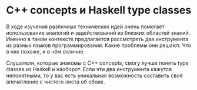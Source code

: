 # С++ concepts и Haskell type classes

В ходе изучения различных технических идей очень помогает использование аналогий и задействований из близких областей знаний. Именно в таком контексте предлагается рассмотреть два инструмента из разных языков программирования. Какие проблемы они решают. Что в них похоже, и в чём отличие.

Слушатели, которые знакомы с C++ concepts, смогу лучше понять type classes из Haskell и наоборот. Если эти два инструмента кажутся непонятными, то у вас есть уникальная возможность составить своё впечатление с чистого листа об обоих.